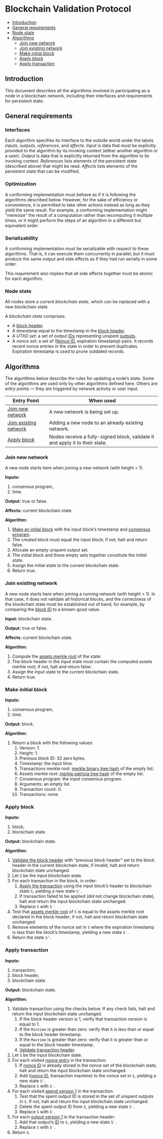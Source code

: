 # Blockchain Validation Protocol

* [Introduction](#introduction)
* [General requirements](#general-requirements)
* [Node state](#node-state)
* [Algorithms](#algorithms)
  * [Join new network](#join-new-network)
  * [Join existing network](#join-existing-network)
  * [Make initial block](#make-initial-block)
  * [Apply block](#apply-block)
  * [Apply transaction](#apply-transaction)


## Introduction

This document describes all the algorithms involved in participating as a node in a blockchain network, including their interfaces and requirements for persistent state.

## General requirements

### Interfaces

Each algorithm specifies its interface to the outside world under the labels *inputs*, *outputs*, *references*, and *affects*. *Input* is data that must be explicitly provided to the algorithm by its invoking context (either another algorithm or a user). *Output* is data that is explicitly returned from the algorithm to its invoking context. *References* lists elements of the persistent state (described above) that might be read. *Affects* lists elements of the persistent state that can be modified.

### Optimization

A conforming implementation must behave as if it is following the algorithms described below. However, for the sake of efficiency or convenience, it is permitted to take other actions instead as long as they yield the same result. For example, a conforming implementation might "memoize" the result of a computation rather than recomputing it multiple times, or it might perform the steps of an algorithm in a different but equivalent order.

### Serializability

A conforming implementation must be serializable with respect to these algorithms. That is, it can execute them concurrently in parallel, but it must produce the same output and side effects as if they had run serially in some order.

This requirement also implies that all side effects together must be atomic for each algorithm.

### Node state

All nodes store a *current blockchain state*, which can be replaced with a new blockchain state.

A *blockchain state* comprises:

* A [block header](blockchain.md#block-header).
* A *timestamp* equal to the timestamp in the [block header](blockchain.md#block-header).
* A *UTXO set*: a set of output [IDs](blockchain.md#entry-id) representing unspent [outputs](blockchain.md#output-1).
* A *nonce set*: a set of ([Nonce ID](blockchain.md#nonce), expiration timestamp) pairs. It records recent nonce entries in the state in order to prevent duplicates. Expiration timestamp is used to prune outdated records.


## Algorithms

The algorithms below describe the rules for updating a node’s state. Some of the algorithms are used only by other algorithms defined here. Others are entry points — they are triggered by network activity or user input.

Entry Point                                              | When used
---------------------------------------------------------|----------------------------------
[Join new network](#join-new-network)                    | A new network is being set up.
[Join existing network](#join-existing-network)          | Adding a new node to an already existing network.
[Apply block](#apply-block)                              | Nodes receive a fully-signed block, validate it and apply it to their state.



### Join new network

A new node starts here when joining a new network (with height = 1).

**Inputs:**

1. consensus program,
2. time.

**Output:** true or false.

**Affects:** current blockchain state.

**Algorithm:**

1. [Make an initial block](#make-initial-block) with the input block’s timestamp and [consensus program](blockchain.md#block-header).
2. The created block must equal the input block; if not, halt and return false.
3. Allocate an empty unspent output set.
4. The initial block and these empty sets together constitute the *initial state*.
5. Assign the initial state to the current blockchain state.
6. Return true.


### Join existing network

A new node starts here when joining a running network (with height > 1). In that case, it does not validate all historical blocks, and the correctness of the blockchain state must be established out of band, for example, by comparing the [block ID](blockchain.md#block-id) to a known-good value.

**Input:** blockchain state.

**Output:** true or false.

**Affects:** current blockchain state.

**Algorithm:**

1. Compute the [assets merkle root](blockchain.md#assets-merkle-root) of the state.
2. The block header in the input state must contain the computed assets merkle root; if not, halt and return false.
3. Assign the input state to the current blockchain state.
4. Return true.


### Make initial block

**Inputs:**

1. consensus program,
2. time.

**Output**: block.

**Algorithm:**

1. Return a block with the following values:
    1. Version: 1.
    2. Height: 1.
    3. Previous block ID: 32 zero bytes.
    4. Timestamp: the input time.
    5. Transactions merkle root: [merkle binary tree hash](blockchain.md#merkle-binary-tree) of the empty list.
    6. Assets merkle root: [merkle patricia tree hash](blockchain.md#merkle-patricia-tree) of the empty list.
    7. Consensus program: the input consensus program.
    8. Arguments: an empty list.
    9. Transaction count: 0.
    10. Transactions: none.


### Apply block

**Inputs:**

1. block,
2. blockchain state.

**Output:** blockchain state.

**Algorithm:**

1. [Validate the block header](blockchain.md#block-header-validation) with “previous block header” set to the block header in the current blockchain state; if invalid, halt and return blockchain state unchanged.
2. Let `S` be the input blockchain state.
3. For each transaction in the block, in order:
    1. [Apply the transaction](#apply-transaction) using the input block’s header to blockchain state `S`, yielding a new state `S′`.
    2. If transaction failed to be applied (did not change blockchain state), halt and return the input blockchain state unchanged.
    3. Replace `S` with `S′`.
4. Test that [assets merkle root](blockchain.md#assets-merkle-root) of `S` is equal to the assets merkle root declared in the block header; if not, halt and return blockchain state unchanged.
5. Remove elements of the nonce set in `S` where the expiration timestamp is less than the block’s timestamp, yielding a new state `S′`.
6. Return the state `S’`.


### Apply transaction

**Inputs:**

1. transaction,
2. block header,
3. blockchain state.

**Output:** blockchain state.

**Algorithm:**

1. Validate transaction using the checks below. If any check fails, halt and return the input blockchain state unchanged.
    1. If the block header version is 1, verify that transaction version is equal to 1.
    2. If the `Mintime` is greater than zero: verify that it is less than or equal to the block header timestamp.
    3. If the `Maxtime` is greater than zero: verify that it is greater than or equal to the block header timestamp.
    4. [Validate transaction header](blockchain.md#transaction-header-validation).
2. Let `S` be the input blockchain state.
3. For each visited [nonce entry](blockchain.md#nonce) in the transaction:
    1. If [nonce ID](blockchain.md#entry-id) is already stored in the nonce set of the blockchain state, halt and return the input blockchain state unchanged.
    2. Add ([nonce ID](blockchain.md#entry-id), transaction maxtime) to the nonce set in `S`, yielding a new state `S′`.
    3. Replace `S` with `S′`.
4. For each visited [spend version 1](blockchain.md#spend-1) in the transaction:
    1. Test that the spent output ID is stored in the set of unspent outputs in `S`. If not, halt and return the input blockchain state unchanged.
    2. Delete the spent output ID from `S`, yielding a new state `S′`.
    3. Replace `S` with `S′`.
5. For each [output version 1](blockchain.md#output-1) in the transaction header:
    1. Add that output’s [ID](blockchain.md#entry-id) to `S`, yielding a new state `S′`.
    2. Replace `S` with `S′`.
6. Return `S`.


